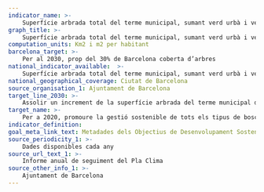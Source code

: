 ```yaml
---
indicator_name: >-
    Superfície arbrada total del terme municipal, sumant verd urbà i verd forestal
graph_title: >-
    Superfície arbrada total del terme municipal, sumant verd urbà i verd forestal
computation_units: Km2 i m2 per habitant
barcelona_target: >-
    Per al 2030, prop del 30% de Barcelona coberta d’arbres
national_indicator_available:  >-
    Superfície arbrada total del terme municipal, sumant verd urbà i verd forestal
national_geographical_coverage: Ciutat de Barcelona 
source_organisation_1: Ajuntament de Barcelona
target_line_2030: >-
    Assolir un increment de la superfície arbrada del terme municipal d’1,6 Km2 (1 m2 més per habitant, aproximadament). Valor fita 2030: 29,8 Km2 i 18,6 m2 per habitant
target_name: >-
    Per a 2020, promoure la gestió sostenible de tots els tipus de boscos, posar fi a la desforestació, recuperar els boscos degradats i incrementar substancialment la repoblació forestal i la reforestació a escala mundia
indicator_definition:
goal_meta_link_text: Metadades dels Objectius de Desenvolupament Sostenible de les Nacions Unides (pdf 894kB)
source_periodicity_1: >-
    Dades disponibles cada any
source_url_text_1: >-
    Informe anual de seguiment del Pla Clima
source_other_info_1: >-
    Ajuntament de Barcelona
---
```

